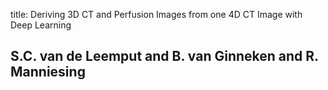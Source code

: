 title: Deriving 3D CT and Perfusion Images from one 4D CT Image with Deep Learning

## S.C. van de Leemput and B. van Ginneken and R. Manniesing
